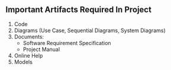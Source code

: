 ## Important Artifacts Required In Project

1. Code
2. Diagrams (Use Case, Sequential Diagrams, System Diagrams)
3. Documents:
   - Software Requirement Specification
   - Project Manual
4. Online Help
5. Models
